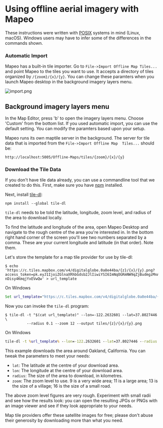 # Using offline aerial imagery with Mapeo

These instructions were written with
[POSIX](https://en.wikipedia.org/wiki/POSIX) systems in mind (Linux, macOS).
Windows users may have to infer some of the differences in the commands shown.


### Automatic Import

Mapeo has a built-in tile importer. Go to `File->Import Offline Map Tiles...` and
point Mapeo to the tiles you want to use. It accepts a directory of tiles
organized by `/{zoom}/{x}/{y}`. You can change these paramters
when you launch Mapeo desktop in the background imagery layers menu. 

![import.png](import.png)

## Background imagery layers menu

In the Map Editor, press 'b' to open the imagery layers menu. Choose 'Custom'
from the bottom list.  If you used automatic import, you can use the default
setting. You can modify the paramters based upon your setup.

Mapeo runs its own maptile server in the background. The server for tile data that is imported from the `File->Import Offline Map  Tiles...` should be:

```
http://localhost:5005/Offline-Maps/tiles/{zoom}/{x}/{y}
```

### Download the Tile Data

If you don't have tile data already, you can use a commandline tool that we created to do this. First, make sure you have [npm](https://www.npmjs.com/get-npm) installed.

Next, install [tile-dl](https://github.com/noffle/tile-dl):

```
npm install --global tile-dl
```

`tile-dl` needs to be told the latitude, longitude, zoom level, and radius of
the area to download locally.

To find the latitude and longitude of the area, open Mapeo Desktop and navigate
to the rough centre of the area you're interested in. In the bottom right hand
corner of the screen you'll see two numbers separated by a comma. These are your
current longitude and latitude (in that order). Note them.

Let's store the template for a map tile provider for use by tile-dl:
```
$ echo 'https://c.tiles.mapbox.com/v4/digitalglobe.0a8e44ba/{z}/{x}/{y}.png?access_token=pk.eyJ1IjoiZGlnaXRhbGdsb2JlIiwiYSI6ImNqOGRmNW9qZjBudmgzMnA1a294OGRtNm8ifQ.06mo-nDisy4KmqjYxEVwQw' > url_template
```
On Windows
``` cmd
Set url_template="https://c.tiles.mapbox.com/v4/digitalglobe.0a8e44ba/{z}/{x}/{y}.png?access_token=pk.eyJ1IjoiZGlnaXRhbGdsb2JlIiwiYSI6ImNqOGRmNW9qZjBudmgzMnA1a294OGRtNm8ifQ.06mo-nDisy4KmqjYxEVwQw"
```

Now you can invoke the `tile-dl` program:

```
$ tile-dl -t "$(cat url_template)" --lon=-122.2632601 --lat=37.8027446 \
          --radius 0.1 --zoom 12 --output tiles/{z}/{x}/{y}.png
```
On Windows
``` cmd
tile-dl -t %url_template% --lon=-122.2632601 --lat=37.8027446 --radius 0.1 --zoom 12 --output tiles/{z}/{x}/{y}.png
```

This example downloads the area around Oakland, California. You can tweak the
parameters to meet your needs:

- `lat`: The latitude at the centre of your download area.
- `lon`: The longitude at the centre of your download area.
- `radius`: The size of the area to download, in kilometres.
- `zoom`: The zoom level to use. 9 is a very wide area; 11 is a large area; 13
  is the size of a village; 16 is the size of a small road.

The above zoom level figures are very rough. Experiment with small radii and see
how the results look: you can open the resulting JPGs or PNGs with an image
viewer and see if they look appropriate to your needs.

Map tile providers offer these satellite images for free; please don't abuse
their generosity by downloading more than what you need.


